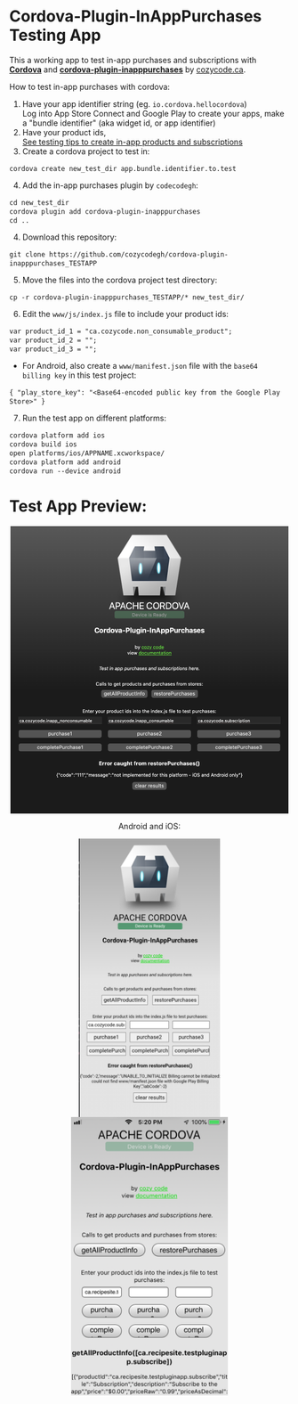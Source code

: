 # Cordova-Plugin-InAppPurchases Testing App

This a working app to test in-app purchases and subscriptions with [**Cordova**](https://cordova.apache.org/) and [**cordova-plugin-inapppurchases**](https://github.com/cozycodegh/cordova-plugin-inapppurchases#Cordova-Plugin-InAppPurchases) by [cozycode.ca](cozycode.ca).

How to test in-app purchases with cordova:
1. Have your app identifier string (eg. `io.cordova.hellocordova`) <br/>
    Log into App Store Connect and Google Play to create your apps, make a "bundle identifier" (aka widget id, or app identifier)
2. Have your product ids, <br/>
    [See testing tips to create in-app products and subscriptions](https://github.com/cozycodegh/cordova-plugin-inapppurchases#testing-tips)
3. Create a cordova project to test in:
```
cordova create new_test_dir app.bundle.identifier.to.test
```
4. Add the in-app purchases plugin by `codecodegh`:
```
cd new_test_dir
cordova plugin add cordova-plugin-inapppurchases
cd ..
```
4. Download this repository:
```
git clone https://github.com/cozycodegh/cordova-plugin-inapppurchases_TESTAPP
```
5. Move the files into the cordova project test directory:
```
cp -r cordova-plugin-inapppurchases_TESTAPP/* new_test_dir/
```
6. Edit the `www/js/index.js` file to include your product ids:
```
var product_id_1 = "ca.cozycode.non_consumable_product";
var product_id_2 = "";
var product_id_3 = "";
```
  * For Android, also create a `www/manifest.json` file with the `base64 billing key` in this test project:
```
{ "play_store_key": "<Base64-encoded public key from the Google Play Store>" }
```
7. Run the test app on different platforms:
```
cordova platform add ios
cordova build ios
open platforms/ios/APPNAME.xcworkspace/
cordova platform add android
cordova run --device android
```

# Test App Preview:

<p align="center">
<img src="docs/browser_test.png" alt="" width="500" align="center" />
</p>
<p align="center">
Android and iOS:
</p>
<p align="center">
<img src="docs/android_test.png" alt="" height="500" align="center" />
<img src="docs/ios_test.png" alt="" height="500" align="center" />
</p>



